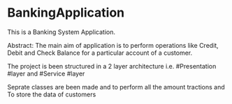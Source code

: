 # BankingApplication

This is a Banking System Application.

Abstract: The main aim of application is to perform operations like Credit, Debit and Check Balance for a particular account of a customer.

The project is been structured in a 2 layer architecture i.e. #Presentation #layer and #Service #layer

Seprate classes are been made and to perform all the amount tractions and To store the data of customers
